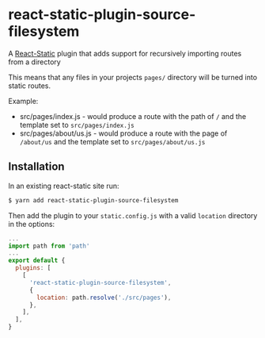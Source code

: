 # react-static-plugin-source-filesystem

A [React-Static](https://react-static.js.org) plugin that adds support for recursively importing routes from a directory

This means that any files in your projects `pages/` directory will be turned into static routes.

Example: 
- src/pages/index.js - would produce a route with the path of `/` and the template set to `src/pages/index.js`
- src/pages/about/us.js - would produce a route with the page of `/about/us` and the template set to `src/pages/about/us.js`

## Installation

In an existing react-static site run:

```bash
$ yarn add react-static-plugin-source-filesystem
```

Then add the plugin to your `static.config.js` with a valid `location` directory in the options:

```javascript
...
import path from 'path'
...
export default {
  plugins: [
    [
      'react-static-plugin-source-filesystem',
      {
        location: path.resolve('./src/pages'),
      },
    ],
  ],
}
```
